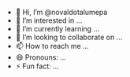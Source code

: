 - 👋 Hi, I’m @novaldotalumepa
- 👀 I’m interested in ...
- 🌱 I’m currently learning ...
- 💞️ I’m looking to collaborate on ...
- 📫 How to reach me ...
- 😄 Pronouns: ...
- ⚡ Fun fact: ...

<!---
novaldotalumepa/novaldotalumepa is a ✨ special ✨ repository because its `README.md` (this file) appears on your GitHub profile.
You can click the Preview link to take a look at your changes.
--->
